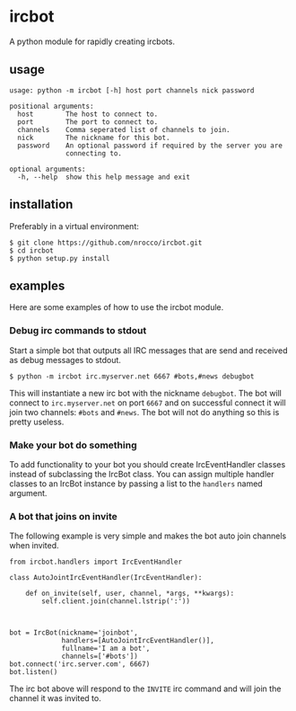 ircbot
======

A python module for rapidly creating ircbots.


usage
-----

    usage: python -m ircbot [-h] host port channels nick password

    positional arguments:
      host        The host to connect to.
      port        The port to connect to.
      channels    Comma seperated list of channels to join.
      nick        The nickname for this bot.
      password    An optional password if required by the server you are
                  connecting to.

    optional arguments:
      -h, --help  show this help message and exit


installation
------------

Preferably in a virtual environment:

    $ git clone https://github.com/nrocco/ircbot.git
    $ cd ircbot
    $ python setup.py install


examples
--------

Here are some examples of how to use the ircbot module.


### Debug irc commands to stdout

Start a simple bot that outputs all IRC messages that are send and received as
debug messages to stdout.

    $ python -m ircbot irc.myserver.net 6667 #bots,#news debugbot


This will instantiate a new irc bot with the nickname `debugbot`. The bot will
connect to `irc.myserver.net` on port `6667` and on successful connect it will
join two channels: `#bots` and `#news`.  The bot will not do anything so this
is pretty useless.


### Make your bot do something

To add functionality to your bot you should create IrcEventHandler classes
instead of subclassing the IrcBot class. You can assign multiple handler
classes to an IrcBot instance by passing a list to the `handlers` named
argument.


### A bot that joins on invite

The following example is very simple and makes the bot auto join
channels when invited.

    from ircbot.handlers import IrcEventHandler

    class AutoJointIrcEventHandler(IrcEventHandler):

        def on_invite(self, user, channel, *args, **kwargs):
            self.client.join(channel.lstrip(':'))



    bot = IrcBot(nickname='joinbot',
                 handlers=[AutoJointIrcEventHandler()],
                 fullname='I am a bot',
                 channels=['#bots'])
    bot.connect('irc.server.com', 6667)
    bot.listen()

The irc bot above will respond to the `INVITE` irc command and will join the
channel it was invited to.
